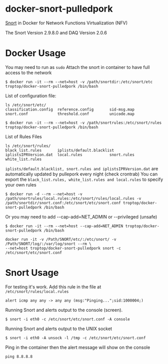 # docker-snort-pulledpork

[Snort](https://www.snort.org/) in Docker for Network Functions Virtualization (NFV)

The Snort Version 2.9.8.0 and DAQ Version 2.0.6

# Docker Usage
You may need to run as `sudo`
Attach the snort in container to have full access to the network

```
$ docker run -it --rm --net=host -v /path/snortdir:/etc/snort/etc troptop/docker-snort-pulledpork /bin/bash
```

List of configuration file:
```
ls /etc/snort/etc/
classification.config  reference.config       sid-msg.map            snort.conf             threshold.conf         unicode.map
```

```
$ docker run -it --rm --net=host -v /path/snortrules:/etc/snort/rules troptop/docker-snort-pulledpork /bin/bash
```
List of Rules Files
```
ls /etc/snort/rules/
black_list.rules       iplists/default.blacklist               iplistsIPRVersion.dat  local.rules            snort.rules            white_list.rules
```
`iplists/default.blacklist, snort.rules and iplistsIPRVersion.dat` are automatically updated by pullepork every night (check crontrab)
You can export the `black_list.rules, white_list.rules and local.rules` to specify your own rules

```
$ docker run -d --rm --net=host -v /path/snortrules/local.rules:/etc/snort/rules/local.rules -v /path/snortdir/snort.conf:/etc/snort/etc/snort.conf troptop/docker-snort-pulledpork /bin/bash
```

Or you may need to add --cap-add=NET_ADMIN or --privileged (unsafe)

```
$ docker run -it --rm --net=host --cap-add=NET_ADMIN troptop/docker-snort-pulledpork /bin/bash
```


```
docker run -it -v /Path/SNORT/etc/:/etc/snort/ -v /Path/SNORT/log/:/var/log/snort --rm \
--net=host troptop/docker-snort-pulledpork snort -c /etc/snort/etc/snort.conf
```
# Snort Usage

For testing it's work. Add this rule in the file at `/etc/snort/rules/local.rules`

```
alert icmp any any -> any any (msg:"Pinging...";sid:1000004;)
```

Running Snort and alerts output to the console (screen).

```
$ snort -i eth0 -c /etc/snort/etc/snort.conf -A console
```

Running Snort and alerts output to the UNIX socket

```
$ snort -i eth0 -A unsock -l /tmp -c /etc/snort/etc/snort.conf
```

Ping in the container then the alert message will show on the console

```
ping 8.8.8.8
```
